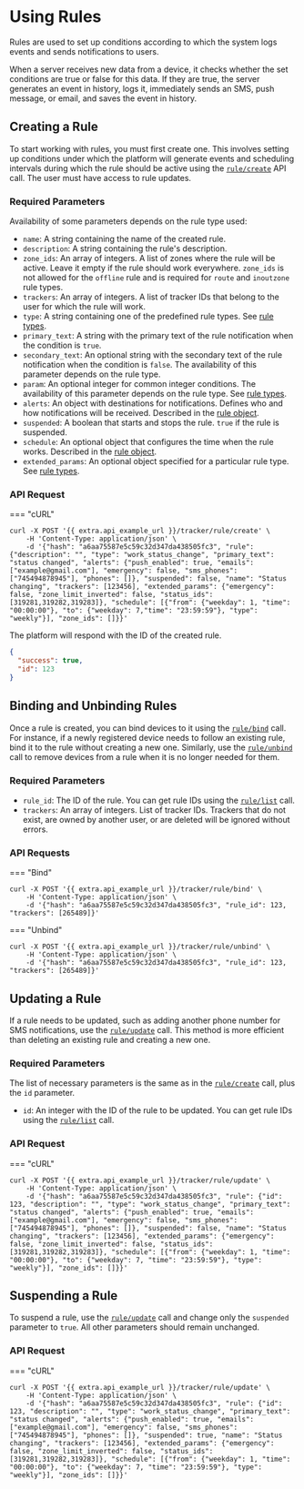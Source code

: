 # Using Rules

Rules are used to set up conditions according to which the system logs events and sends notifications to users.

When a server receives new data from a device, it checks whether the set conditions are true or false for this data. If they are true, the server generates an event in history, logs it, immediately sends an SMS, push message, or email, and saves the event in history.

## Creating a Rule

To start working with rules, you must first create one. This involves setting up conditions under which the platform will generate events and scheduling intervals during which the rule should be active using the [`rule/create`](../../../introduction/index/rules-notifications/broken-reference/) API call. The user must have access to rule updates.

### Required Parameters

Availability of some parameters depends on the rule type used:

* `name`: A string containing the name of the created rule.
* `description`: A string containing the rule's description.
* `zone_ids`: An array of integers. A list of zones where the rule will be active. Leave it empty if the rule should work everywhere. `zone_ids` is not allowed for the `offline` rule and is required for `route` and `inoutzone` rule types.
* `trackers`: An array of integers. A list of tracker IDs that belong to the user for which the rule will work.
* `type`: A string containing one of the predefined rule types. See [rule types](../../../introduction/index/rules-notifications/broken-reference/).
* `primary_text`: A string with the primary text of the rule notification when the condition is `true`.
* `secondary_text`: An optional string with the secondary text of the rule notification when the condition is `false`. The availability of this parameter depends on the rule type.
* `param`: An optional integer for common integer conditions. The availability of this parameter depends on the rule type. See [rule types](../../../introduction/index/rules-notifications/broken-reference/).
* `alerts`: An object with destinations for notifications. Defines who and how notifications will be received. Described in the [rule object](../../../introduction/index/rules-notifications/broken-reference/).
* `suspended`: A boolean that starts and stops the rule. `true` if the rule is suspended.
* `schedule`: An optional object that configures the time when the rule works. Described in the [rule object](../../../introduction/index/rules-notifications/broken-reference/).
* `extended_params`: An optional object specified for a particular rule type. See [rule types](../../../introduction/index/rules-notifications/broken-reference/).

### API Request

\=== "cURL"

```shell
curl -X POST '{{ extra.api_example_url }}/tracker/rule/create' \
    -H 'Content-Type: application/json' \
    -d '{"hash": "a6aa75587e5c59c32d347da438505fc3", "rule": {"description": "", "type": "work_status_change", "primary_text": "status changed", "alerts": {"push_enabled": true, "emails": ["example@gmail.com"], "emergency": false, "sms_phones": ["745494878945"], "phones": []}, "suspended": false, "name": "Status changing", "trackers": [123456], "extended_params": {"emergency": false, "zone_limit_inverted": false, "status_ids": [319281,319282,319283]}, "schedule": [{"from": {"weekday": 1, "time": "00:00:00"}, "to": {"weekday": 7,"time": "23:59:59"}, "type": "weekly"}], "zone_ids": []}}'
```

The platform will respond with the ID of the created rule.

```json
{
  "success": true,
  "id": 123
}
```

## Binding and Unbinding Rules

Once a rule is created, you can bind devices to it using the [`rule/bind`](../../../introduction/index/rules-notifications/broken-reference/) call. For instance, if a newly registered device needs to follow an existing rule, bind it to the rule without creating a new one. Similarly, use the [`rule/unbind`](../../../introduction/index/rules-notifications/broken-reference/) call to remove devices from a rule when it is no longer needed for them.

### Required Parameters

* `rule_id`: The ID of the rule. You can get rule IDs using the [`rule/list`](../../../introduction/index/rules-notifications/broken-reference/) call.
* `trackers`: An array of integers. List of tracker IDs. Trackers that do not exist, are owned by another user, or are deleted will be ignored without errors.

### API Requests

\=== "Bind"

```shell
curl -X POST '{{ extra.api_example_url }}/tracker/rule/bind' \
    -H 'Content-Type: application/json' \
    -d '{"hash": "a6aa75587e5c59c32d347da438505fc3", "rule_id": 123, "trackers": [265489]}'
```

\=== "Unbind"

```shell
curl -X POST '{{ extra.api_example_url }}/tracker/rule/unbind' \
    -H 'Content-Type: application/json' \
    -d '{"hash": "a6aa75587e5c59c32d347da438505fc3", "rule_id": 123, "trackers": [265489]}'
```

## Updating a Rule

If a rule needs to be updated, such as adding another phone number for SMS notifications, use the [`rule/update`](../../../introduction/index/rules-notifications/broken-reference/) call. This method is more efficient than deleting an existing rule and creating a new one.

### Required Parameters

The list of necessary parameters is the same as in the [`rule/create`](use-rules.md#creating-a-rule) call, plus the `id` parameter.

* `id`: An integer with the ID of the rule to be updated. You can get rule IDs using the [`rule/list`](../../../introduction/index/rules-notifications/broken-reference/) call.

### API Request

\=== "cURL"

```shell
curl -X POST '{{ extra.api_example_url }}/tracker/rule/update' \
    -H 'Content-Type: application/json' \
    -d '{"hash": "a6aa75587e5c59c32d347da438505fc3", "rule": {"id": 123, "description": "", "type": "work_status_change", "primary_text": "status changed", "alerts": {"push_enabled": true, "emails": ["example@gmail.com"], "emergency": false, "sms_phones": ["745494878945"], "phones": []}, "suspended": false, "name": "Status changing", "trackers": [123456], "extended_params": {"emergency": false, "zone_limit_inverted": false, "status_ids": [319281,319282,319283]}, "schedule": [{"from": {"weekday": 1, "time": "00:00:00"}, "to": {"weekday": 7, "time": "23:59:59"}, "type": "weekly"}], "zone_ids": []}}'
```

## Suspending a Rule

To suspend a rule, use the [`rule/update`](../../../introduction/index/rules-notifications/broken-reference/) call and change only the `suspended` parameter to `true`. All other parameters should remain unchanged.

### API Request

\=== "cURL"

```shell
curl -X POST '{{ extra.api_example_url }}/tracker/rule/update' \
    -H 'Content-Type: application/json' \
    -d '{"hash": "a6aa75587e5c59c32d347da438505fc3", "rule": {"id": 123, "description": "", "type": "work_status_change", "primary_text": "status changed", "alerts": {"push_enabled": true, "emails": ["example@gmail.com"], "emergency": false, "sms_phones": ["745494878945"], "phones": []}, "suspended": true, "name": "Status changing", "trackers": [123456], "extended_params": {"emergency": false, "zone_limit_inverted": false, "status_ids": [319281,319282,319283]}, "schedule": [{"from": {"weekday": 1, "time": "00:00:00"}, "to": {"weekday": 7, "time": "23:59:59"}, "type": "weekly"}], "zone_ids": []}}'
```
